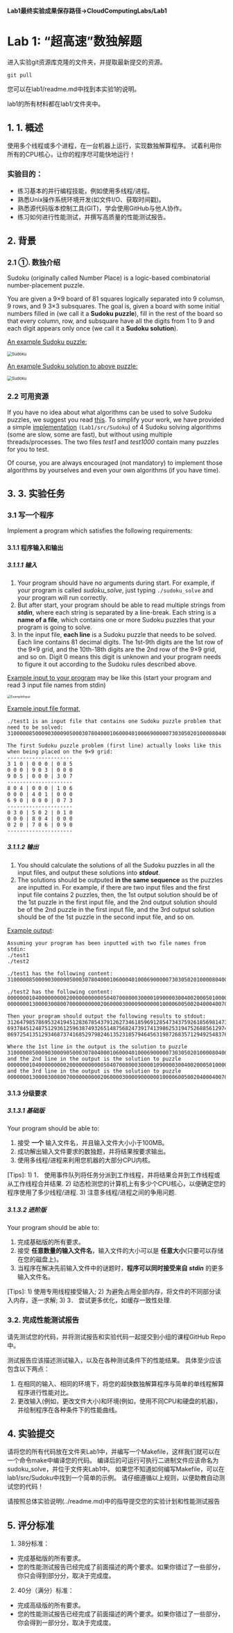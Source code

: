 #### Lab1最终实验成果保存路径→CloudComputingLabs/Lab1

# Lab 1: “超高速”数独解题

进入实验git资源库克隆的文件夹，并提取最新提交的资源。 

`git pull`

您可以在lab1/readme.md中找到本实验1的说明。

lab1的所有材料都在lab1/文件夹中。

## 1. 1.	概述

使用多个线程或多个进程，在一台机器上运行，实现数独解算程序。
试着利用你所有的CPU核心，让你的程序尽可能快地运行！

### 实验目的：

* 练习基本的并行编程技能，例如使用多线程/进程。
* 熟悉Unix操作系统环境开发(如文件I/O、获取时间戳)。
* 熟悉源代码版本控制工具(GIT)，学会使用GitHub与他人协作。
* 练习如何进行性能测试，并撰写高质量的性能测试报告。

## 2. 背景

### 2.1 ①.	数独介绍

Sudoku (originally called Number Place) is a logic-based combinatorial number-placement puzzle. 

You are given a 9×9 board of 81 squares logically separated into 9 columsn, 9 rows, and 9 3×3 subsquares. The goal is, given a board with some initial numbers filled in (we call it a **Sudoku puzzle**), fill in the rest of the board so that every column, row, and subsquare have all the digits from 1 to 9 and each digit appears only once (we call it a **Sudoku solution**).


 <u>An example Sudoku puzzle:</u>

<img src="src/Sudoku_puzzle.png" alt="Sudoku" title="Sudoku puzzle" style="zoom:67%;" />

 <u>An example Sudoku solution to above puzzle:</u>

<img src="src/Sudoku_answer.png" alt="Sudoku" title="Sudoku answer" style="zoom:67%;" />

### 2.2 可用资源

If you have no idea about what algorithms can be used to solve Sudoku puzzles, we suggest you read [this](https://rafal.io/posts/solving-sudoku-with-dancing-links.html). To simplify your work, we have provided a simple [implementation](src/Sudoku/) `(Lab1/src/Sudoku`) of 4 Sudoku solving algorithms (some are slow, some are fast), but without using multiple threads/processes. The two files *test1* and *test1000* contain many puzzles for you to test. 

Of course, you are always encouraged (not mandatory) to implement those algorithms by yourselves and even your own algorithms (if you have time).

## 3. 3.	实验任务

### 3.1 写一个程序 

Implement a program which satisfies the following requirements:

#### 3.1.1 程序输入和输出

##### **3.1.1.1 输入** 

1. Your program should have no arguments during start. For example, if your program is called *sudoku_solve*,  just typing `./sudoku_solve` and your program will run correctly.
2. But after start, your program should be able to read multiple strings from ***stdin***, where each string is separated by a line-break. Each string is a **name of a file**, which contains one or more Sudoku puzzles that your program is going to solve. 
3. In the input file, **each line** is a Sudoku puzzle that needs to be solved. Each line contains 81 decimal digits. The 1st-9th digits are the 1st row of the 9×9 grid, and the 10th-18th digits are the 2nd row of the 9×9 grid, and so on. Digit 0 means this digit is unknown and your program needs to figure it out according to the Sudoku rules described above.

<u>Example input to your program</u> may be like this (start your program and read 3 input file names from stdin)

<img src="src/ExampleInput.png" alt="ExampleInput" style="zoom:50%;" />

<u>Example input file format</u>, 

```
./test1 is an input file that contains one Sudoku puzzle problem that need to be solved:
310000085000903000905000307804000106000401000690000073030502010000804000020706090

The first Sudoku puzzle problem (first line) actually looks like this when being placed on the 9×9 grid:
---------------------
3 1 0 | 0 0 0 | 0 8 5
0 0 0 | 9 0 3 | 0 0 0
9 0 5 | 0 0 0 | 3 0 7
---------------------
8 0 4 | 0 0 0 | 1 0 6 
0 0 0 | 4 0 1 | 0 0 0 
6 9 0 | 0 0 0 | 0 7 3
---------------------
0 3 0 | 5 0 2 | 0 1 0
0 0 0 | 8 0 4 | 0 0 0
0 2 0 | 7 0 6 | 0 9 0
---------------------
```
##### 3.1.1.2 输出

1. You should calculate the solutions of all the Sudoku puzzles in all the input files, and output these solutions into ***stdout***.
2. The solutions should be outputed **in the same sequence** as the puzzles are inputted in. For example, if  there are two input files and the first input file contains 2 puzzles, then, the 1st output solution should be of the 1st puzzle in the first input file, and the 2nd output solution should be of the 2nd puzzle in the first input file, and the 3rd output solution should be of the 1st puzzle in the second input file, and so on.

<u>Example output</u>:

```
Assuming your program has been inputted with two file names from stdin: 
./test1
./test2

./test1 has the following content:
310000085000903000905000307804000106000401000690000073030502010000804000020706090

./test2 has the following content:
000000010400000000020000000000050407008000300001090000300400200050100000000806000
000000013000030080070000000000206000030000900000010000600500204000400700100000000

Then your program should output the following results to stdout:
312647985786953241945128367854379126273461859691285473437592618569814732128736594
693784512487512936125963874932651487568247391741398625319475268856129743274836159
869725413512934687374168529798246135231857946456319872683571294925483761147692358

Where the 1st line in the output is the solution to puzzle
310000085000903000905000307804000106000401000690000073030502010000804000020706090
and the 2nd line in the output is the solution to puzzle
000000010400000000020000000000050407008000300001090000300400200050100000000806000
and the 3rd line in the output is the solution to puzzle
000000013000030080070000000000206000030000900000010000600500204000400700100000000
```
#### 3.1.3 分级要求 

##### 3.1.3.1 基础版

Your program should be able to: 

1. 接受 **一个** 输入文件名，并且输入文件大小小于100MB。
2. 成功解出输入文件要求的数独题，并将结果按要求输出。
3. 使用多线程/进程来利用您机器的大部分CPU内核。

\[Tips\]: 1) 1．	使用事件队列将任务分派到工作线程，并将结果合并到工作线程或从工作线程合并结果. 2) 动态检测您的计算机上有多少个CPU核心，以便确定您的程序使用了多少线程/进程. 3) 注意多线程/进程之间的争用问题.

##### 3.1.3.2 进阶版

Your program should be able to: 

1. 完成基础版的所有要求。
2. 接受 **任意数量的输入文件名**，输入文件的大小可以是 **任意大小**(只要可以存储在您的磁盘上)。
3. 当程序在解决先前输入文件中的谜题时，**程序可以同时接受来自 *stdin*** 的更多输入文件名。

\[Tips\]: 1) 使用专用线程接受输入; 2) 为避免占用全部内存，将文件的不同部分读入内存，逐一求解; 3) 3．	尝试更多优化，如缓存一致性处理.

### 3.2. 完成性能测试报告

请先测试您的代码，并将测试报告和实验代码一起提交到小组的课程GitHub Repo中。

测试报告应该描述测试输入，以及在各种测试条件下的性能结果。
具体至少应该包含以下两点：

1. 在相同的输入、相同的环境下，将您的超快数独解算程序与简单的单线程解算程序进行性能对比。
2. 更改输入(例如，更改文件大小)和环境(例如，使用不同CPU和硬盘的机器)，并绘制程序在各种条件下的性能曲线。

## 4. 实验提交

请将您的所有代码放在文件夹Lab1中，并编写一个Makefile，这样我们就可以在一个命令make中编译您的代码。
编译后的可运行可执行二进制文件应该命名为sudoku_solve，并位于文件夹Lab1中。
如果您不知道如何编写Makefile，可以在lab1/src/Sudoku中找到一个简单的示例。
请仔细遵循以上规则，以便助教自动测试您的代码！


请按照总体实验说明(../readme.md)中的指导提交您的实验计划和性能测试报告

## 5. 评分标准

1. 38分标准：
* 完成基础版的所有要求。
* 您的性能测试报告已经完成了前面描述的两个要求。如果你错过了一些部分，你只会得到部分分，取决于完成度。

2. 40分（满分）标准：
* 完成高级版的所有要求。
* 您的性能测试报告已经完成了前面描述的两个要求。如果你错过了一些部分，你会得到一部分分，取决于完成度。
